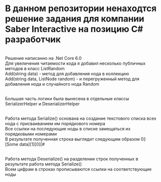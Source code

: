 # В данном репозитории ненаходтся решение задания для компании Saber Interactive на позицию C# разработчик
<br/> Решение написанно на .Net Core 6.0
<br/> Для увеличения читаемости кода я добавил несколько публичных методов в класс ListRandom
<br/> Add(string data) - метод для добавления нода в коллекцию
<br/> Add(string data, ListNode random) - и перегруженный метод для добавления нода и случайного нода Random

<br/> Большая часть логики была вынесена в отдельные классы SerializerHelper и DeserializerHelper

<br/> Работа метода Serialize() основана на создание текстового списка всех нода с присваиванием им порядкового номера
<br/> Все ссылки на последующие ноды в списке замещаться их порядковыми номерами
<br/> В результате полученная строка выглядит следующим образом  0]:[Some data][1][0][#

<br/> Работа метода Deserialize() на разделении строк полученных в результате работа метода Serialize()
<br/> Всем цифрам в строках прописываются ссылки на соответствующие ноды
